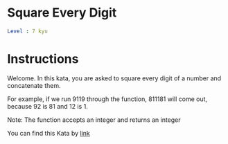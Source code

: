 # Square Every Digit

```yaml
Level : 7 kyu
```

# Instructions

Welcome. In this kata, you are asked to square every digit of a number and concatenate them.

For example, if we run 9119 through the function, 811181 will come out, because 92 is 81 and 12 is 1.

Note: The function accepts an integer and returns an integer

You can find this Kata by [link](https://www.codewars.com/kata/546e2562b03326a88e000020/train/java)
